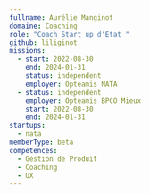 ```yaml
---
fullname: Aurélie Manginot
domaine: Coaching
role: "Coach Start up d'Etat "
github: liliginot
missions:
  - start: 2022-08-30
    end: 2024-01-31
    status: independent
    employer: Opteamis NATA
  - status: independent
    employer: Opteamis BPCO Mieux
    start: 2022-08-30
    end: 2024-01-31
startups:
  - nata
memberType: beta
competences:
  - Gestion de Produit
  - Coaching
  - UX
---
```

